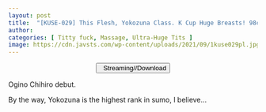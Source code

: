 ```yaml
---
layout: post
title:  "[KUSE-029] This Flesh, Yokozuna Class. K Cup Huge Breasts! 98cm Big Butt! “Actually, I’m Such An Erotic Woman…” After 6 Months Of Abstinence, The Sexual Desire That Has Accumulated Explodes! Chihiro Ogino"
author: 
categories: [ Titty fuck, Massage, Ultra-Huge Tits ]
image: https://cdn.javsts.com/wp-content/uploads/2021/09/1kuse029pl.jpg
---
```


<center>
<a href="/svr/kuse-029">
<button class="btn btn-outline-dark py-2 px-5 d-block w-100 show-comments"><i class="fa fa-external-link"></i> &nbsp; Streaming//Download</button>
</a>
</center>

Ogino Chihiro debut.

By the way, Yokozuna is the highest rank in sumo, I believe…
